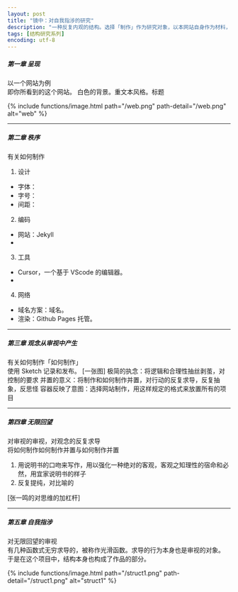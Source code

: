 ```yaml
---
layout: post
title: "镜中：对自我指涉的研究"
description: "一种反复内观的结构。选择「制作」作为研究对象，以本网站自身作为材料，观看完成物（本网站）的同时，并置制作过程、对制作过程的制作，达到反复指向、并反复对反复指向无限求导的效果。"
tags: [结构研究系列]
encoding: utf-8
---
```



##### 第一章 呈现
以一个网站为例<BR>
即你所看到的这个网站。
白色的背景。重文本风格。标题

{% include functions/image.html path="/web.png"
                      path-detail="/web.png"
                      alt="web" %}

---

##### 第二章 秩序
有关如何制作<BR>
1. 设计
- 字体：
- 字号：
- 间距：


2. 编码
- 网站：Jekyll
- 
3. 工具
- Cursor，一个基于 VScode 的编辑器。
- 
4. 网络
- 域名方案：域名。
- 渲染：Github Pages 托管。

---

##### 第三章 观念从审视中产生
有关如何制作「如何制作」<BR>
使用 Sketch 记录和发布。
[一张图]
极简的执念：将逻辑和合理性抽丝剥茧，对控制的要求
并置的意义：将制作和如何制作并置，对行动的反复求导，反复抽象，反思怪 
容器反映了意图：选择网站制作，用这样规定的格式来放置所有的项目  

---

##### 第四章 无限回望
对审视的审视，对观念的反复求导<BR>
将如何制作如何制作并置与如何制作并置
1. 用说明书的口吻来写作，用以强化一种绝对的客观，客观之知理性的宿命和必然，用宜家说明书的样子  
2. 反复提纯，对比喻的

[张一鸣的对思维的加杠杆]

---

##### 第五章 自我指涉
对无限回望的审视<BR>
有几种函数式无穷求导的，被称作光滑函数。求导的行为本身也是审视的对象。
于是在这个项目中，结构本身也构成了作品的部分。

{% include functions/image.html path="/struct1.png"
                      path-detail="/struct1.png"
                      alt="struct1" %}

